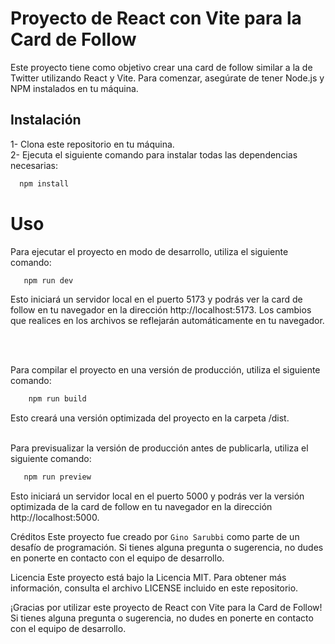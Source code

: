 # Proyecto de React con Vite para la Card de Follow
Este proyecto tiene como objetivo crear una card de follow similar a la de Twitter utilizando React y Vite. Para comenzar, asegúrate de tener Node.js y NPM instalados en tu máquina.

## Instalación
1- Clona este repositorio en tu máquina. </br>
2- Ejecuta el siguiente comando para instalar todas las dependencias necesarias:
  ```bash
    npm install
  ```
  
# Uso </br>
Para ejecutar el proyecto en modo de desarrollo, utiliza el siguiente comando:


 ```bash 
    npm run dev
  ```
Esto iniciará un servidor local en el puerto 5173 y podrás ver la card de follow en tu navegador en la dirección http://localhost:5173. Los cambios que realices en los archivos se reflejarán automáticamente en tu navegador.

</br>
</br>

Para compilar el proyecto en una versión de producción, utiliza el siguiente comando:

```bash 
    npm run build
 ```
Esto creará una versión optimizada del proyecto en la carpeta /dist.
</br>
</br>


Para previsualizar la versión de producción antes de publicarla, utiliza el siguiente comando:

```bash 
   npm run preview
 ```
Esto iniciará un servidor local en el puerto 5000 y podrás ver la versión optimizada de la card de follow en tu navegador en la dirección http://localhost:5000.

Créditos
Este proyecto fue creado por `Gino Sarubbi` como parte de un desafío de programación. Si tienes alguna pregunta o sugerencia, no dudes en ponerte en contacto con el equipo de desarrollo.

Licencia
Este proyecto está bajo la Licencia MIT. Para obtener más información, consulta el archivo LICENSE incluido en este repositorio.

¡Gracias por utilizar este proyecto de React con Vite para la Card de Follow! Si tienes alguna pregunta o sugerencia, no dudes en ponerte en contacto con el equipo de desarrollo.
